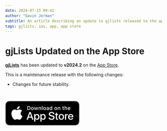 ```yaml
---
date: 2024-07-15 09:41
author: "Gavin Jerman"
subtitle: An article describing an update to gjlists released to the app store.
tags: gjlists, ios, app, app store
---
```


# gjLists Updated on the App Store

[**gjLists**](/projects/gjLists) has been updated to **v2024.2** on the [App Store](https://apps.apple.com/gb/app/gjlists/id1528217135?platform=iphone).

This is a maintenance release with the following changes:
- Changes for future stability.
<br>

[![download](/images/Download_on_the_App_Store_Badge_US-UK_RGB_blk_092917.svg)](https://apps.apple.com/gb/app/gjlists/id1528217135?platform=iphone)
